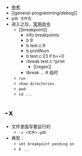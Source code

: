 - [参考](https://zhuanlan.zhihu.com/p/74897601)
- [[general-programming/debug]]
- `gdb 文件名`
- 进入之后，[常用命令](https://zhuanlan.zhihu.com/p/474736535)
    - [[breakpoint]]
      - info breakpoints
      - b 9
      - b test.c:9
      - b printNum
      - b test.c:23 if b==0
      - rbreak test.c:^print
        - [[regex]]
      - tbreak ... # 临时
    - `run`
    - `show directories`
    - `pwd`
    - `cd ...`
# `-x`
- 文件里面写要运行的
  - `-x <文件>.gdb`
- 典型：
  - `set breakpoint pending on`
  - `b ...`